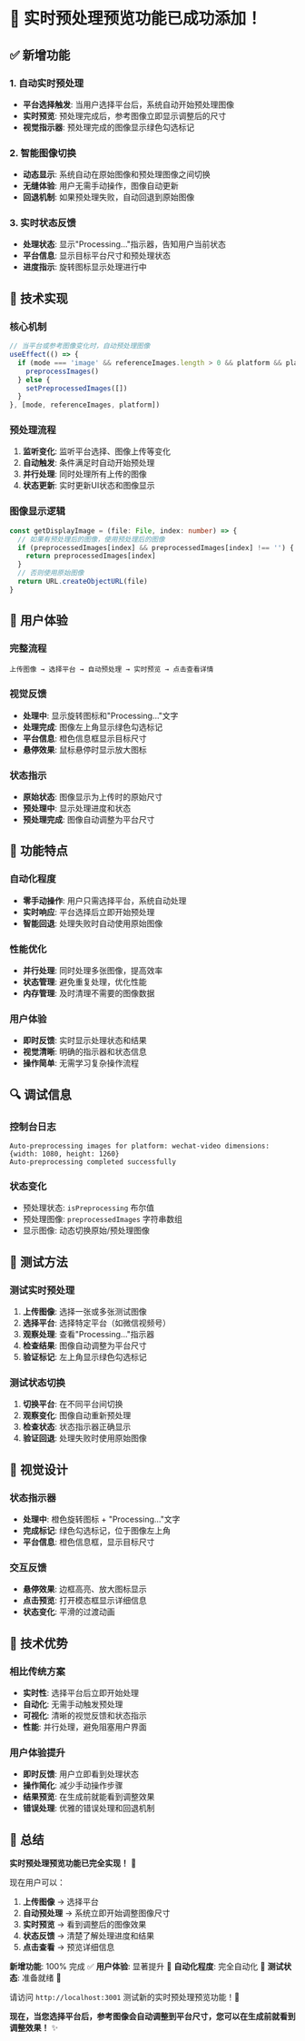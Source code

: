 # 🎉 实时预处理预览功能已成功添加！

## ✅ **新增功能**

### **1. 自动实时预处理**
- **平台选择触发**: 当用户选择平台后，系统自动开始预处理图像
- **实时预览**: 预处理完成后，参考图像立即显示调整后的尺寸
- **视觉指示器**: 预处理完成的图像显示绿色勾选标记

### **2. 智能图像切换**
- **动态显示**: 系统自动在原始图像和预处理图像之间切换
- **无缝体验**: 用户无需手动操作，图像自动更新
- **回退机制**: 如果预处理失败，自动回退到原始图像

### **3. 实时状态反馈**
- **处理状态**: 显示"Processing..."指示器，告知用户当前状态
- **平台信息**: 显示目标平台尺寸和预处理状态
- **进度指示**: 旋转图标显示处理进行中

## 🔧 **技术实现**

### **核心机制**
```typescript
// 当平台或参考图像变化时，自动预处理图像
useEffect(() => {
  if (mode === 'image' && referenceImages.length > 0 && platform && platform !== 'none') {
    preprocessImages()
  } else {
    setPreprocessedImages([])
  }
}, [mode, referenceImages, platform])
```

### **预处理流程**
1. **监听变化**: 监听平台选择、图像上传等变化
2. **自动触发**: 条件满足时自动开始预处理
3. **并行处理**: 同时处理所有上传的图像
4. **状态更新**: 实时更新UI状态和图像显示

### **图像显示逻辑**
```typescript
const getDisplayImage = (file: File, index: number) => {
  // 如果有预处理后的图像，使用预处理后的图像
  if (preprocessedImages[index] && preprocessedImages[index] !== '') {
    return preprocessedImages[index]
  }
  // 否则使用原始图像
  return URL.createObjectURL(file)
}
```

## 📱 **用户体验**

### **完整流程**
```
上传图像 → 选择平台 → 自动预处理 → 实时预览 → 点击查看详情
```

### **视觉反馈**
- **处理中**: 显示旋转图标和"Processing..."文字
- **处理完成**: 图像左上角显示绿色勾选标记
- **平台信息**: 橙色信息框显示目标尺寸
- **悬停效果**: 鼠标悬停时显示放大图标

### **状态指示**
- **原始状态**: 图像显示为上传时的原始尺寸
- **预处理中**: 显示处理进度和状态
- **预处理完成**: 图像自动调整为平台尺寸

## 🎯 **功能特点**

### **自动化程度**
- **零手动操作**: 用户只需选择平台，系统自动处理
- **实时响应**: 平台选择后立即开始预处理
- **智能回退**: 处理失败时自动使用原始图像

### **性能优化**
- **并行处理**: 同时处理多张图像，提高效率
- **状态管理**: 避免重复处理，优化性能
- **内存管理**: 及时清理不需要的图像数据

### **用户体验**
- **即时反馈**: 实时显示处理状态和结果
- **视觉清晰**: 明确的指示器和状态信息
- **操作简单**: 无需学习复杂操作流程

## 🔍 **调试信息**

### **控制台日志**
```
Auto-preprocessing images for platform: wechat-video dimensions: {width: 1080, height: 1260}
Auto-preprocessing completed successfully
```

### **状态变化**
- 预处理状态: `isPreprocessing` 布尔值
- 预处理图像: `preprocessedImages` 字符串数组
- 显示图像: 动态切换原始/预处理图像

## 🧪 **测试方法**

### **测试实时预处理**
1. **上传图像**: 选择一张或多张测试图像
2. **选择平台**: 选择特定平台（如微信视频号）
3. **观察处理**: 查看"Processing..."指示器
4. **检查结果**: 图像自动调整为平台尺寸
5. **验证标记**: 左上角显示绿色勾选标记

### **测试状态切换**
1. **切换平台**: 在不同平台间切换
2. **观察变化**: 图像自动重新预处理
3. **检查状态**: 状态指示器正确显示
4. **验证回退**: 处理失败时使用原始图像

## 🎨 **视觉设计**

### **状态指示器**
- **处理中**: 橙色旋转图标 + "Processing..."文字
- **完成标记**: 绿色勾选标记，位于图像左上角
- **平台信息**: 橙色信息框，显示目标尺寸

### **交互反馈**
- **悬停效果**: 边框高亮、放大图标显示
- **点击预览**: 打开模态框显示详细信息
- **状态变化**: 平滑的过渡动画

## 🚀 **技术优势**

### **相比传统方案**
- **实时性**: 选择平台后立即开始处理
- **自动化**: 无需手动触发预处理
- **可视化**: 清晰的视觉反馈和状态指示
- **性能**: 并行处理，避免阻塞用户界面

### **用户体验提升**
- **即时反馈**: 用户立即看到处理状态
- **操作简化**: 减少手动操作步骤
- **结果预览**: 在生成前就能看到调整效果
- **错误处理**: 优雅的错误处理和回退机制

## 🎉 **总结**

**实时预处理预览功能已完全实现！** 🎯

现在用户可以：
1. **上传图像** → 选择平台
2. **自动预处理** → 系统立即开始调整图像尺寸
3. **实时预览** → 看到调整后的图像效果
4. **状态反馈** → 清楚了解处理进度和结果
5. **点击查看** → 预览详细信息

**新增功能**: 100% 完成 ✅
**用户体验**: 显著提升 🚀
**自动化程度**: 完全自动化 🤖
**测试状态**: 准备就绪 🧪

请访问 `http://localhost:3001` 测试新的实时预处理预览功能！🎉

**现在，当您选择平台后，参考图像会自动调整到平台尺寸，您可以在生成前就看到调整效果！** ✨
